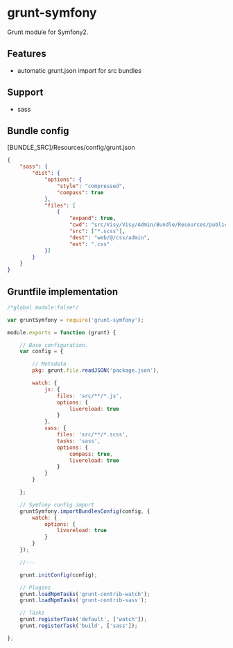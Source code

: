 grunt-symfony
=============

Grunt module for Symfony2. 

Features
--------

  * automatic grunt.json import for src bundles

Support
-------

  * sass

Bundle config
-------------

[BUNDLE_SRC]/Resources/config/grunt.json

```json
{
    "sass": {
        "dist": {
            "options": {
                "style": "compressed",
                "compass": true
            },
            "files": [
                {
                    "expand": true,
                    "cwd": "src/Visy/Visy/Admin/Bundle/Resources/public/scss",
                    "src": ["*.scss"],
                    "dest": "web/@/css/admin",
                    "ext": ".css"
            }]
        }
    }
}
```

Gruntfile implementation
------------------------

```javascript
/*global module:false*/

var gruntSymfony = require('grunt-symfony');

module.exports = function (grunt) {

    // Base configuration.
    var config = {

        // Metadata
        pkg: grunt.file.readJSON('package.json'),

        watch: {
            js: {
                files: 'src/**/*.js',
                options: {
                    livereload: true
                }
            },
            sass: {
                files: 'src/**/*.scss',
                tasks: 'sass',
                options: {
                    compass: true,
                    livereload: true
                }
            }
        }

    };

    // Symfony config import
    gruntSymfony.importBundlesConfig(config, {
        watch: {
            options: {
                livereload: true
            }
        }
    });

    //---

    grunt.initConfig(config);

    // Plugins
    grunt.loadNpmTasks('grunt-contrib-watch');
    grunt.loadNpmTasks('grunt-contrib-sass');

    // Tasks
    grunt.registerTask('default', ['watch']);
    grunt.registerTask('build', ['sass']);

};

```